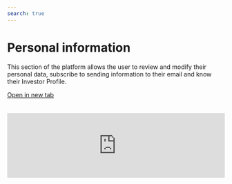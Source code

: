 ```yaml
---
search: true
---
```


# Personal information

This section of the platform allows the user to review and modify their personal data, subscribe to sending information to their email and know their Investor Profile.

[Open in new tab](https://widgets.modyo.com/inversiones/personal-info)
<iframe id="widgetFrame" src="https://widgets-es.modyo.com/inversiones/personal-info" width="100%"  frameBorder="0"  style="overflow:auto;margin-top:20px;"></p>

<table spaces-before="0">
  <tr>
    <th>
      Feature
    </th>
    
    <th>
      Description
    </th>
  </tr>
  
  <tr>
    <td>
      Personal Data
    </td>
    
    <td>
      Allows you to verify and/or change user information. Deliver information about your account manager and how to contact you.
    </td>
  </tr>
  
  <tr>
    <td>
      Investor Profile
    </td>
    
    <td>
      View the current Investor Profile and the date the survey was conducted. It allows to recommend what type of investment should be considered based on the current investor profile. It includes information associated with the survey, such as what is measured, why it is important, what should be the periodicity to conduct it, etc.
    </td>
  </tr>
  
  <tr>
    <td>
      Password Change
    </td>
    
    <td>
      Allows you to make a password change and displays the necessary features for the new password (maximum and minimum length, characters, uppercase and lowercase, numbers, etc.).
    </td>
  </tr>
  
  <tr>
    <td>
      Subscription of email submissions
    </td>
    
    <td>
      It allows you to subscribe to sending information about maps, reports, tax certificates and other documents.
    </td>
  </tr>
</table>


<script>

  export default {
    mounted() {

      function setIframeHeightCO(id, ht) {
          var ifrm = document.getElementById(id);
          if(ifrm) {
            ifrm.style.height = ht + 4 + "px";
          }
      }
      // iframed document sends its height using postMessage
      function handleDocHeightMsg(e) {
          // check origin
          if ( e.origin === 'https://widgets-es.modyo.com' ) {
              // parse data
              var data = JSON.parse( e.data );

              console.log('data:', data)
              // check data object
              if ( data['docHeight'] ) {
                  setIframeHeightCO( 'widgetFrame', data['docHeight'] );
              } else {
                  setIframeHeightCO( 'widgetFrame', 700 );
              }
          }
      }

      // assign message handler
      if ( window.addEventListener ) {
          window.addEventListener('message', handleDocHeightMsg, false);
      }
    }
  }

</script>
